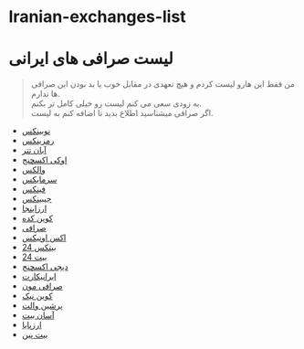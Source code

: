 # Iranian-exchanges-list
# لیست صرافی های ایرانی

> من فقط این هارو لیست کردم و هیچ تعهدی در مقابل خوب یا بد بودن این صرافی ها ندارم.<br/>
> به زودی سعی می کنم لیست رو خیلی کامل تر بکنم.<br/>
> اگر صرافی میشناسید اطلاع بدید تا اضافه کنم به لیست.<br/>

- [نوبینکس](https://nobitex.ir/)
- [رمزینکس](https://ramzinex.com/)
- [آبان تتر](https://abantether.com/app/app/dashboards/default/quick)
- [اوکی اکسچنج](https://ok-ex.io/)
- [والکس](https://wallex.ir/)
- [سرمایکس](https://sarmayex.com/)
- [فینکس](https://phinix.ir/)
- [جیبینکس](https://jibitex.com/)
- [ارزاینجا](https://arzinja.info/)
- [کوین کده](https://coinkade.com/)
- [صرافی](https://sarafi.io/)
- [اکس اونیکس](https://exonyx.ir/)
- [بیتکس 24](https://bitex24.com/)
- [بیت 24](https://bit24.cash/)
- [دیجی اکسچنج](https://digiexchange.biz/)
- [ایرانیکارت](https://www.iranicard.ir/)
- [صرافی مون](https://sarafimoon.com/)
- [کوین نیک](https://coinnik.com/)
- [پرشین والت](https://persianwallet.com/)
- [آسان بیت](https://asanbtc.com/)
- [ارزپایا](https://arzpaya.com/)
- [بیت پین](https://bitpin.ir/)

